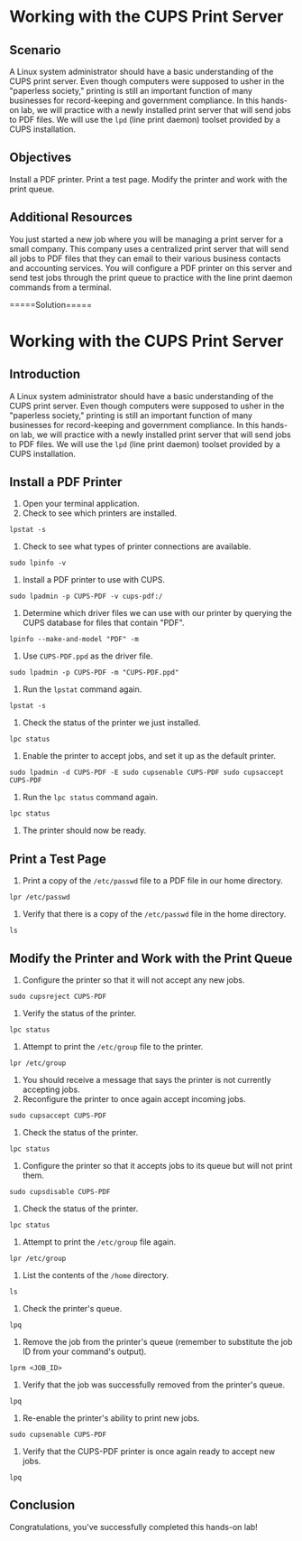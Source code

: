﻿# Working with the CUPS Print Server

## Scenario
A Linux system administrator should have a basic understanding of the CUPS print server. Even though computers were supposed to usher in the "paperless society," printing is still an important function of many businesses for record-keeping and government compliance. In this hands-on lab, we will practice with a newly installed print server that will send jobs to PDF files. We will use the `lpd` (line print daemon) toolset provided by a CUPS installation.

## Objectives
Install a PDF printer.
Print a test page.
Modify the printer and work with the print queue.

## Additional Resources
You just started a new job where you will be managing a print server for a small company. This company uses a centralized print server that will send all jobs to PDF files that they can email to their various business contacts and accounting services. You will configure a PDF printer on this server and send test jobs through the print queue to practice with the line print daemon commands from a terminal.


=====Solution=====
# Working with the CUPS Print Server

## Introduction

A Linux system administrator should have a basic understanding of the CUPS print server. Even though computers were supposed to usher in the "paperless society," printing is still an important function of many businesses for record-keeping and government compliance. In this hands-on lab, we will practice with a newly installed print server that will send jobs to PDF files. We will use the  `lpd`  (line print daemon) toolset provided by a CUPS installation.

## Install a PDF Printer

1.  Open your terminal application.
2.  Check to see which printers are installed.

`lpstat -s`

1.  Check to see what types of printer connections are available.

`sudo lpinfo -v`

1.  Install a PDF printer to use with CUPS.

`sudo lpadmin -p CUPS-PDF -v cups-pdf:/`

1.  Determine which driver files we can use with our printer by querying the CUPS database for files that contain "PDF".

`lpinfo --make-and-model "PDF" -m`

1.  Use  `CUPS-PDF.ppd`  as the driver file.

`sudo lpadmin -p CUPS-PDF -m "CUPS-PDF.ppd"`

1.  Run the  `lpstat`  command again.

`lpstat -s`

1.  Check the status of the printer we just installed.

`lpc status`

1.  Enable the printer to accept jobs, and set it up as the default printer.

`sudo lpadmin -d CUPS-PDF -E sudo cupsenable CUPS-PDF sudo cupsaccept CUPS-PDF`

1.  Run the  `lpc status`  command again.

`lpc status`

1.  The printer should now be ready.

## Print a Test Page

1.  Print a copy of the  `/etc/passwd`  file to a PDF file in our home directory.

`lpr /etc/passwd`

1.  Verify that there is a copy of the  `/etc/passwd`  file in the home directory.

`ls`

## Modify the Printer and Work with the Print Queue

1.  Configure the printer so that it will not accept any new jobs.

`sudo cupsreject CUPS-PDF`

1.  Verify the status of the printer.

`lpc status`

1.  Attempt to print the  `/etc/group`  file to the printer.

`lpr /etc/group`

1.  You should receive a message that says the printer is not currently accepting jobs.
2.  Reconfigure the printer to once again accept incoming jobs.

`sudo cupsaccept CUPS-PDF`

1.  Check the status of the printer.

`lpc status`

1.  Configure the printer so that it accepts jobs to its queue but will not print them.

`sudo cupsdisable CUPS-PDF`

1.  Check the status of the printer.

`lpc status`

1.  Attempt to print the  `/etc/group`  file again.

`lpr /etc/group`

1.  List the contents of the  `/home`  directory.

`ls`

1.  Check the printer's queue.

`lpq`

1.  Remove the job from the printer's queue (remember to substitute the job ID from your command's output).

`lprm <JOB_ID>`

1.  Verify that the job was successfully removed from the printer's queue.

`lpq`

1.  Re-enable the printer's ability to print new jobs.

`sudo cupsenable CUPS-PDF`

1.  Verify that the CUPS-PDF printer is once again ready to accept new jobs.

`lpq`

## Conclusion

Congratulations, you've successfully completed this hands-on lab!
